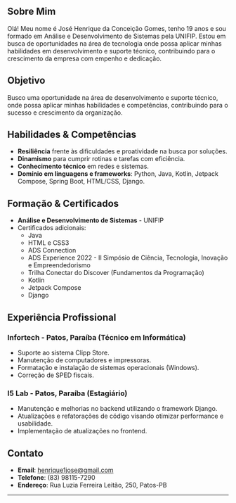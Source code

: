 ## Sobre Mim

Olá! Meu nome é José Henrique da Conceição Gomes, tenho 19 anos e sou formado em Análise e Desenvolvimento de Sistemas pela UNIFIP. Estou em busca de oportunidades na área de tecnologia onde possa aplicar minhas habilidades em desenvolvimento e suporte técnico, contribuindo para o crescimento da empresa com empenho e dedicação.

## Objetivo

Busco uma oportunidade na área de desenvolvimento e suporte técnico, onde possa aplicar minhas habilidades e competências, contribuindo para o sucesso e crescimento da organização.

## Habilidades & Competências

- **Resiliência** frente às dificuldades e proatividade na busca por soluções.
- **Dinamismo** para cumprir rotinas e tarefas com eficiência.
- **Conhecimento técnico** em redes e sistemas.
- **Domínio em linguagens e frameworks**: Python, Java, Kotlin, Jetpack Compose, Spring Boot, HTML/CSS, Django.

## Formação & Certificados

- **Análise e Desenvolvimento de Sistemas** - UNIFIP
- Certificados adicionais:
  - Java
  - HTML e CSS3
  - ADS Connection
  - ADS Experience 2022 - II Simpósio de Ciência, Tecnologia, Inovação e Empreendedorismo
  - Trilha Conectar do Discover (Fundamentos da Programação)
  - Kotlin
  - Jetpack Compose
  - Django

## Experiência Profissional

### Infortech - Patos, Paraíba (Técnico em Informática)
- Suporte ao sistema Clipp Store.
- Manutenção de computadores e impressoras.
- Formatação e instalação de sistemas operacionais (Windows).
- Correção de SPED fiscais.

### I5 Lab - Patos, Paraíba (Estagiário)
- Manutenção e melhorias no backend utilizando o framework Django.
- Atualizações e refatorações de código visando otimizar performance e usabilidade.
- Implementação de atualizações no frontend.

## Contato

- **Email**: henrique1jose@gmail.com
- **Telefone**: (83) 98115-7290
- **Endereço**: Rua Luzia Ferreira Leitão, 250, Patos-PB

---

